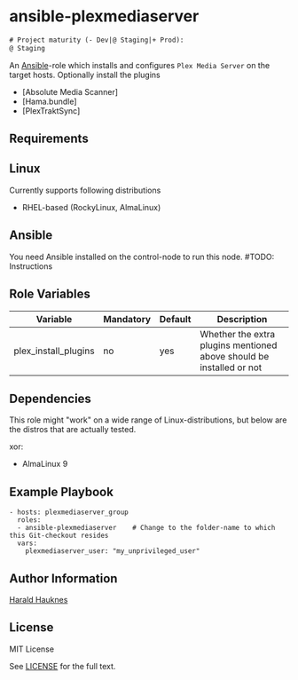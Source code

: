 ansible-plexmediaserver
=======================
```diff
# Project maturity (- Dev|@ Staging|+ Prod):
@ Staging
```

An [Ansible](https://www.ansible.com/)-role which installs and configures `Plex Media Server` on the target hosts.
Optionally install the plugins
- [Absolute Media Scanner]
- [Hama.bundle]
- [PlexTraktSync]


Requirements
------------

## Linux
Currently supports following distributions
- RHEL-based (RockyLinux, AlmaLinux)

## Ansible
You need Ansible installed on the control-node to run this node. #TODO: Instructions


Role Variables
--------------
| Variable              | Mandatory | Default   | Description |
| --------------------- | --------- | --------- | ----------- |
| plex_install_plugins  | no        | yes       | Whether the extra plugins mentioned above should be installed or not |



Dependencies
------------
This role might "work" on a wide range of Linux-distributions, but below are the distros that are actually tested.

xor:
  - AlmaLinux 9


Example Playbook
----------------
```
- hosts: plexmediaserver_group
  roles:
  - ansible-plexmediaserver    # Change to the folder-name to which this Git-checkout resides
  vars:
    plexmediaserver_user: "my_unprivileged_user"
```

Author Information
------------------

[Harald Hauknes](https://github.com/harahauk)

License
-------

MIT License

See [LICENSE](./LICENSE) for the full text.
